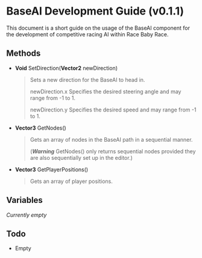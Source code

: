 # BaseAI Development Guide (v0.1.1)

This document is a short guide on the usage of the BaseAI component for the development of competitive racing AI within Race Baby Race.

## Methods

- **Void** SetDirection(**Vector2** newDirection)

  > Sets a new direction for the BaseAI to head in.
  >
  > newDirection.x Specifies the desired steering angle and may range from -1 to 1.
  >
  > newDirection.y Specifies the desired speed and may range from -1 to 1.

- **Vector3** GetNodes()

  > Gets an array of nodes in the BaseAI path in a sequential manner.
  >
  > (***Warning*** GetNodes() only returns sequential nodes provided they are also sequentially set up in the editor.)
  
- **Vector3** GetPlayerPositions()

  > Gets an array of player positions.

## Variables

*Currently empty*

## Todo

- Empty